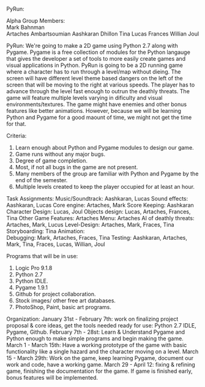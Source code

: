 PyRun:

Alpha Group Members:  
Mark Bahnman  
Artaches Ambartsoumian
Aashkaran Dhillon
Tina
Lucas
Frances
Willian
Joul 

PyRun:
We're going to make a 2D game using Python 2.7 along with Pygame. Pygame is a free collection of modules for the Python
langauge that gives the developer a set of tools to more easily create games and visual applications in Python. PyRun is going
to be a 2D running game where a character has to run through a level/map without dieing. The screen will have different level theme
based dangers on the left of the screen that will be moving to the right at various speeds. The player has to advance through the level
fast enough to outrun the deathly threats. The game will feature multiple levels varying in dificulty and visual environments/textures.
The game might have enemies and other bonus features like better animations. However, because we will be learning Python and Pygame
for a good maount of time, we might not get the time for that.

Criteria:
1. Learn enough about Python and Pygame modules to design our game.
1. Game runs without any major bugs.
2. Degree of game completion.
4. Most, if not all bugs in the game are not present.
5. Many members of the group are familiar with Python and Pygame by the end of the semester.
6. Multiple levels created to keep the player occupied for at least an hour.


Task Assignments:
Music/Soundtrack: Aashkaran, Lucas 
Sound effects: Aashkaran, Lucas 
Core engine: Artaches, Mark 
Score Keeping: Aashkaran 
Character Design: Lucas, Joul 
Objects design: Lucas, Artaches, Frances, Tina 
Other Game Features: Artaches 
Menu: Artaches 
AI of deathly threats: Artaches, Mark, Lucus 
Level-Design: Artaches, Mark, Fraces, Tina 
Storyboarding: Tina 
Animation:  
Debugging: Mark, Artaches, Fraces, Tina 
Testing: Aashkaran, Artaches, Mark, Tina, Fraces, Lucas, Willian, Joul 

Programs that will be in use:
1. Logic Pro 9.1.8 
2. Python 2.7 
3. Python IDLE. 
4. Pygame 1.9.1 
5. Github for project collaboration. 
6. Stock images/ other free art databases. 
7. PhotoShop, Paint, basic art programs. 

Organization:
January 31st - February 7th: work on finalizing project proposal & core ideas, get the tools needed ready for use: Python 2.7 IDLE, Pygame, Github. 
February 7th - 28st: Learn & Understand Pygame and Python enough to make simple programs and begin making the game. 
March 1 - March 15th: Have a working prototype of the game with basic functionality like a single hazard and the character moving on a level. 
March 15 - March 29th: Work on the game, keep learning Pygame, document our work and code, have a working game. 
March 29 - April 12: fixing & refining game, finishing the documentation for the game. 
If game is finished early, bonus features will be implemented. 
